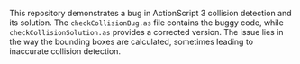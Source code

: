 This repository demonstrates a bug in ActionScript 3 collision detection and its solution. The `checkCollisionBug.as` file contains the buggy code, while `checkCollisionSolution.as` provides a corrected version. The issue lies in the way the bounding boxes are calculated, sometimes leading to inaccurate collision detection.